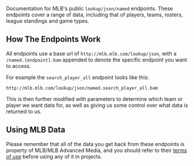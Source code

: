 Documentation for MLB's public `lookup/json/named` endpoints. These endpoints cover a range of data, including that of players, teams, rosters, league standings and game types.

## How The Endpoints Work

All endpoints use a base url of `http://mlb.mlb.com/lookup/json`, with a `/named.[endpoint].bam` appended to denote the specific endpoint you want to access.

For example the `search_player_all` endpoint looks like this:

`http://mlb.mlb.com/lookup/json/named.search_player_all.bam`

This is then further modified with parameters to determine which team or player we want data for, as well as giving us some control over what data is returned to us.

## Using MLB Data

Please remember that all of the data you get back from these endpoints is property of MLB/MLB Advanced Media, and you should refer to their [terms of use](http://gdx.mlb.com/components/copyright.txt) before using any of it in projects.
